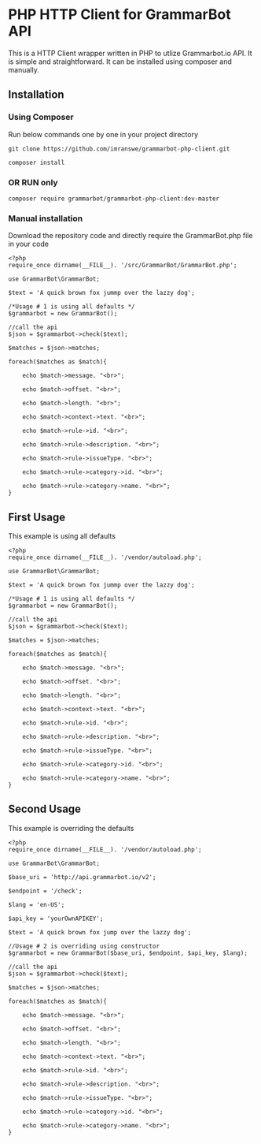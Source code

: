 # PHP HTTP Client for GrammarBot API

This is a HTTP Client wrapper written in PHP to utlize Grammarbot.io API. It is simple and straightforward. It can be installed using composer and manually.

## Installation

### Using Composer

Run below commands one by one in your project directory

```
git clone https://github.com/imranswe/grammarbot-php-client.git

composer install
```

### OR RUN only

```
composer require grammarbot/grammarbot-php-client:dev-master
```
### Manual installation

Download the repository code and directly require the GrammarBot.php file in your code

```
<?php
require_once dirname(__FILE__). '/src/GrammarBot/GrammarBot.php';

use GrammarBot\GrammarBot;

$text = 'A quick brown fox jummp over the lazzy dog';

/*Usage # 1 is using all defaults */
$grammarbot = new GrammarBot();

//call the api
$json = $grammarbot->check($text);

$matches = $json->matches;

foreach($matches as $match){

	echo $match->message. "<br>";

	echo $match->offset. "<br>";

	echo $match->length. "<br>";

	echo $match->context->text. "<br>";

	echo $match->rule->id. "<br>";

	echo $match->rule->description. "<br>";

	echo $match->rule->issueType. "<br>";

	echo $match->rule->category->id. "<br>";

	echo $match->rule->category->name. "<br>";
}

```
## First Usage

This example is using all defaults

```
<?php
require_once dirname(__FILE__). '/vendor/autoload.php';

use GrammarBot\GrammarBot;

$text = 'A quick brown fox jummp over the lazzy dog';

/*Usage # 1 is using all defaults */
$grammarbot = new GrammarBot();

//call the api
$json = $grammarbot->check($text);

$matches = $json->matches;

foreach($matches as $match){

	echo $match->message. "<br>";

	echo $match->offset. "<br>";

	echo $match->length. "<br>";

	echo $match->context->text. "<br>";

	echo $match->rule->id. "<br>";

	echo $match->rule->description. "<br>";

	echo $match->rule->issueType. "<br>";

	echo $match->rule->category->id. "<br>";

	echo $match->rule->category->name. "<br>";
}

```

## Second Usage

This example is overriding the defaults

```
<?php
require_once dirname(__FILE__). '/vendor/autoload.php';

use GrammarBot\GrammarBot;

$base_uri = 'http://api.grammarbot.io/v2';

$endpoint = '/check';

$lang = 'en-US';

$api_key = 'yourOwnAPIKEY';

$text = 'A quick brown fox jump over the lazzy dog';

//Usage # 2 is overriding using constructor
$grammarbot = new GrammarBot($base_uri, $endpoint, $api_key, $lang);

//call the api
$json = $grammarbot->check($text);

$matches = $json->matches;

foreach($matches as $match){

	echo $match->message. "<br>";

	echo $match->offset. "<br>";

	echo $match->length. "<br>";

	echo $match->context->text. "<br>";

	echo $match->rule->id. "<br>";

	echo $match->rule->description. "<br>";

	echo $match->rule->issueType. "<br>";

	echo $match->rule->category->id. "<br>";

	echo $match->rule->category->name. "<br>";
}

```
